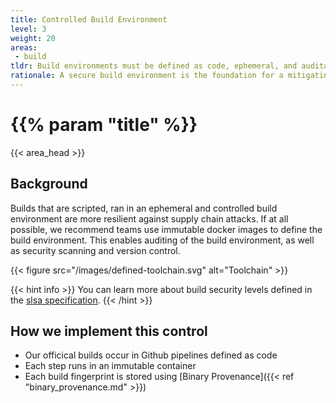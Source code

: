 ```yaml
---
title: Controlled Build Environment
level: 3
weight: 20
areas: 
 - build
tldr: Build environments must be defined as code, ephemeral, and auditable
rationale: A secure build environment is the foundation for a mitigating software supply chain attacks.  Build environments defined as code protect against interference that can happen in the build and distribution processes.
---
```

# {{% param "title" %}}
{{< area_head >}}

## Background
Builds that are scripted, ran in an ephemeral and controlled build environment
are more resilient against supply chain attacks.  If at all possible, we
recommend teams use immutable docker images to define the build environment.
This enables auditing of the build environment, as well as security scanning and
version control.

{{< figure src="/images/defined-toolchain.svg" alt="Toolchain" >}}

{{< hint info >}}
You can learn more about build security levels defined in the [slsa specification](https://slsa.dev/spec/v0.1/requirements#scripted-build).
{{< /hint >}}

## How we implement this control

* Our officical builds occur in Github pipelines defined as code
* Each step runs in an immutable container
* Each build fingerprint is stored using [Binary Provenance]({{< ref "binary_provenance.md" >}})